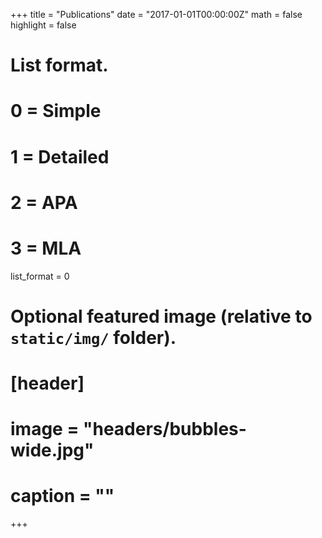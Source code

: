 +++
title = "Publications"
date = "2017-01-01T00:00:00Z"
math = false
highlight = false

# List format.
#   0 = Simple
#   1 = Detailed
#   2 = APA
#   3 = MLA
list_format = 0

# Optional featured image (relative to `static/img/` folder).
# [header]
# image = "headers/bubbles-wide.jpg"
# caption = ""
+++
